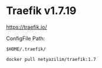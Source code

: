 # Traefik v1.7.19

https://traefik.io/

ConfigFile Path:
```
$HOME/.traefik/

docker pull netyazilim/traefik:1.7
```
